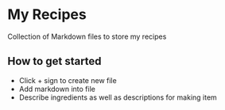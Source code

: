 # My Recipes
Collection of Markdown files to store my recipes

## How to get started
- Click + sign to create new file
- Add markdown into file
- Describe ingredients as well as descriptions for making item

